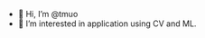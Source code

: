 - 👋 Hi, I’m @tmuo
- 👀 I’m interested in application using CV and ML.

<!---
tmuo/tmuo is a ✨ special ✨ repository because its `README.md` (this file) appears on your GitHub profile.
You can click the Preview link to take a look at your changes.
--->

